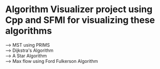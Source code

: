 # Algorithm Visualizer project using Cpp and SFMl for visualizing these algorithms
--> MST using PRIMS                                 
--> Dijkstra's Algorithm                                                                  
--> A Star Algorithm                                                                           
--> Max flow using Ford Fulkerson Algorithm
